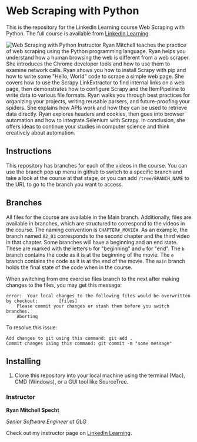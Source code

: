 # Web Scraping with Python
This is the repository for the LinkedIn Learning course Web Scraping with Python. The full course is available from [LinkedIn Learning][lil-course-url].

![Web Scraping with Python][lil-thumbnail-url] 
Instructor Ryan Mitchell teaches the practice of web scraping using the Python programming language. Ryan helps you understand how a human browsing the web is different from a web scraper. She introduces the Chrome developer tools and how to use them to examine network calls. Ryan shows you how to install Scrapy with pip and how to write some "Hello, World" code to scrape a simple web page. She covers how to use the Scrapy LinkExtractor to find internal links on a web page, then demonstrates how to configure Scrapy and the ItemPipeline to write data to various file formats. Ryan walks you through best practices for organizing your projects, writing reusable parsers, and future-proofing your spiders. She explains how APIs work and how they can be used to retrieve data directly. Ryan explores headers and cookies, then goes into browser automation and how to integrate Selenium with Scrapy. In conclusion, she offers ideas to continue your studies in computer science and think creatively about automation.

## Instructions
This repository has branches for each of the videos in the course. You can use the branch pop up menu in github to switch to a specific branch and take a look at the course at that stage, or you can add `/tree/BRANCH_NAME` to the URL to go to the branch you want to access.

## Branches
All files for the course are available in the Main branch. Additionally, files are available in branches, which are structured to correspond to the videos in the course. The naming convention is `CHAPTER#_MOVIE#`. As an example, the branch named `02_03` corresponds to the second chapter and the third video in that chapter. 
Some branches will have a beginning and an end state. These are marked with the letters `b` for "beginning" and `e` for "end". The `b` branch contains the code as it is at the beginning of the movie. The `e` branch contains the code as it is at the end of the movie. The `main` branch holds the final state of the code when in the course.

When switching from one exercise files branch to the next after making changes to the files, you may get this message:

   	error:  Your local changes to the following files would be overwritten by checkout:        [files]
    	Please commit your changes or stash them before you switch branches.
    	Aborting

To resolve this issue:
	
   	Add changes to git using this command: git add .
	Commit changes using this command: git commit -m "some message"


## Installing
1. Clone this repository into your local machine using the terminal (Mac), CMD (Windows), or a GUI tool like SourceTree.


### Instructor

**Ryan Mitchell Specht**

_Senior Software Engineer at GLG_

Check out my instructor page on [LinkedIn Learning](https://www.linkedin.com/learning/instructors/ryan-mitchell-specht?u=104).

[lil-course-url]: https://www.linkedin.com/learning/web-scraping-with-python
[lil-thumbnail-url]: https://cdn.lynda.com/course/2848331/2848331-1607698087639-16x9.jpg
